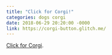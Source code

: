 ```yaml
---
title: "Click for Corgi!"
categories: dogs corgi
date: 2018-06-29 20:20:00 -0000
link: https://corgi-button.glitch.me/
---
```

[Click for Corgi](https://corgi-button.glitch.me/).
